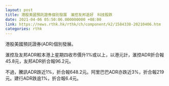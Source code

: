 ```yaml
---
layout: post
title: 港股美國預託證券個別發展　滙控友邦造好　科技股跌
date: 2021-04-06 05:50:06.000000000 +08:00
link: https://news.rthk.hk/rthk/ch/component/k2/1584338-20210406.htm
categories: rthk
---
```


港股美國預託證券(ADR)個別發展。

滙控及友邦ADR較本港上星期四收市價升1%或以上，以港元計，滙控ADR折合報45.8元，友邦ADR折合報96.2元。

不過，騰訊ADR跌近1%，折合報648.2元。阿里巴巴ADR亦跌近3%，折合報219元。建行ADR跌逾1%，折合報6.4元。
